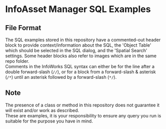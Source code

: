 # InfoAsset Manager SQL Examples
## File Format
The SQL examples stored in this repository have a commented-out header block to provide context/information about the SQL, the 'Object Table' which should be selected in the SQL dialog, and the 'Spatial Search' settings. Some header blocks also refer to images which are in the same repo folder.  
Comments in the InfoWorks SQL syntax can either be for the line after a double forward-slash (`//`), or for a block from a forward-slash & asterisk (`/*`) until an asterisk followed by a forward-slash (`*/`).   



## Note
The presence of a class or method in this repository does not guarantee it will exist and/or work as described.  
These are examples, it is your responsibility to ensure any query you run is suitable for the purpose you have in mind.  